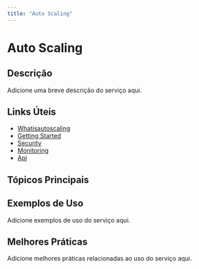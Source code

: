 ```yaml
---
title: "Auto Scaling"
---
```


# Auto Scaling

## Descrição

Adicione uma breve descrição do serviço aqui.

## Links Úteis

- [Whatisautoscaling](https://docs.aws.amazon.com/autoscaling/latest/userguide/WhatIsAutoScaling.html)
- [Getting Started](https://docs.aws.amazon.com/autoscaling/latest/userguide/getting-started.html)
- [Security](https://docs.aws.amazon.com/autoscaling/latest/userguide/security.html)
- [Monitoring](https://docs.aws.amazon.com/autoscaling/latest/userguide/monitoring.html)
- [Api](https://docs.aws.amazon.com/autoscaling/latest/userguide/api.html)

## Tópicos Principais



## Exemplos de Uso

Adicione exemplos de uso do serviço aqui.

## Melhores Práticas

Adicione melhores práticas relacionadas ao uso do serviço aqui.
